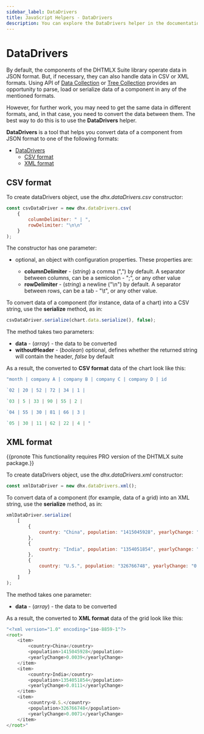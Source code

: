 ```yaml
---
sidebar_label: DataDrivers
title: JavaScript Helpers - DataDrivers 
description: You can explore the DataDrivers helper in the documentation of the DHTMLX JavaScript UI library. Browse developer guides and API reference, try out code examples and live demos, and download a free 30-day evaluation version of DHTMLX Suite 7.
---
```


# DataDrivers

By default, the components of the DHTMLX Suite library operate data in JSON format. But, if necessary, they can also handle data in CSV or XML formats. Using API of [Data Collection](data_collection/index.md) or [Tree Collection](tree_collection/index.md) provides an opportunity to parse, load or serialize data of a component in any of the mentioned formats. 

However, for further work, you may need to get the same data in different formats, and, in that case, you need to convert the data between them. The best way to do this is to use the **DataDrivers** helper.

**DataDrivers** is a tool that helps you convert data of a component from JSON format to one of the following formats:

- [DataDrivers](#datadrivers)
  - [CSV format](#csv-format)
  - [XML format](#xml-format)

## CSV format

To create dataDrivers object, use the *dhx.dataDrivers.csv* constructor:

~~~js
const csvDataDriver = new dhx.dataDrivers.csv(
    {
        columnDelimiter: " | ",
        rowDelimiter: "\n\n"
    }
);
~~~

The constructor has one parameter:

- optional, an object with configuration properties. These properties are:
   
    - **columnDelimiter** - (*string*) a comma (",") by default. A separator between columns, can be a semicolon - ";", or any other value
    - **rowDelimiter** - (*string*) a newline ("\n") by default. A separator between rows, can be a tab - "\t", or any other value.

To convert data of a component (for instance, data of a chart) into a CSV string, use the **serialize** method, as in:

~~~js
csvDataDriver.serialize(chart.data.serialize(), false);
~~~

The method takes two parameters:

- **data** - (*array*) - the data to be converted
- **withoutHeader** - (*boolean*) optional, defines whether the returned string will contain the header, *false* by default

As a result, the converted to **CSV format** data of the chart look like this: 

~~~js title="CSV format"
"month | company A | company B | company C | company D | id

`02 | 20 | 52 | 72 | 34 | 1 |

`03 | 5 | 33 | 90 | 55 | 2 | 

`04 | 55 | 30 | 81 | 66 | 3 | 

`05 | 30 | 11 | 62 | 22 | 4 | "
~~~

## XML format

{{pronote This functionality requires PRO version of the DHTMLX suite package.}}

To create dataDrivers object, use the *dhx.dataDrivers.xml* constructor:

~~~js
const xmlDataDriver = new dhx.dataDrivers.xml();
~~~

To convert data of a component (for example, data of a grid) into an XML string, use the **serialize** method, as in:

~~~js
xmlDataDriver.serialize(
    [
        {
            country: "China", population: "1415045928", yearlyChange: "0.0039"
        },
        {
            country: "India", population: "1354051854", yearlyChange: "0.0111"
        },
        {
            country: "U.S.", population: "326766748", yearlyChange: "0.0071"
        }
    ]
);
~~~

The method takes one parameter:

- **data** - (*array*) - the data to be converted

As a result, the converted to **XML format** data of the grid look like this: 

~~~js title="XML format"
"<?xml version="1.0" encoding="iso-8859-1"?>
<root>
    <item>
        <country>China</country>
        <population>1415045928</population>
        <yearlyChange>0.0039</yearlyChange>
    </item>
    <item>
        <country>India</country>
        <population>1354051854</population>
        <yearlyChange>0.0111</yearlyChange>
    </item>
    <item>
        <country>U.S.</country>
        <population>326766748</population>
        <yearlyChange>0.0071</yearlyChange>
    </item>
</root>"
~~~
